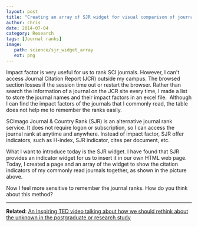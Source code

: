 ```yaml
---
layout: post
title: "Creating an array of SJR widget for visual comparison of journal ranks"
author: chris
date: 2014-07-04
category: Research
tags: [Journal ranks]
image: 
   path: science/sjr_widget_array
   ext: png
---
```


Impact factor is very useful for us to rank SCI journals. However, I can't access Journal Citation Report (JCR) outside my campus. The browsed section losses if the session time out or restart the browser. Rather than search the information of a journal on the JCR site every time, I made a list to store the journal names and their impact factors in an excel file.  Although I can find the impact factors of the journals that I commonly read, the table does not help me to remember the ranks easily.

SCImago Journal & Country Rank (SJR) is an alternative journal rank service. It does not require logon or subscription, so I can access the journal rank at anytime and anywhere. Instead of impact factor, SJR offer indicators, such as H-index, SJR indicator, cites per document, etc.

<!--more-->

What I want to introduce today is the SJR widget. I have found that SJR provides an indicator widget for us to insert it in our own HTML web page. Today, I created a page and an array of the widget to show the citation indicators of my commonly read journals together, as shown in the picture above.

Now I feel more sensitive to remember the journal ranks. How do you think about this method?

<hr>

**Related**: [An Inspiring TED video talking about how we should rethink about the unknown in the postgraduate or research study](/blog/2014/10/05/An-Inspiring-TED-video-talking-about-how-we-should-rethink-about-the-unknown-in-the-postgraduate-or-research-study)